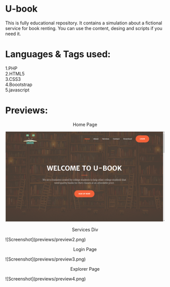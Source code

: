 # U-book

This is fully educational repository. It contains a simulation about a fictional service for book renting.
You can  use the content, desing and scripts if you need it.

# Languages & Tags used:
 
 1.PHP  
 2.HTML5  
 3.CSS3  
 4.Boootstrap  
 5.javascript  
 
 # Previews:
 <p align="center">Home Page</p>  

![Screenshot](previews/preview1.png)  
<p align="center"> Services Div</p>  
![Screenshot](previews/preview2.png)
<p align="center">Login Page</p>  
![Screenshot](previews/preview3.png)
<p align="center">Explorer Page</p>  
![Screenshot](previews/preview4.png)  
